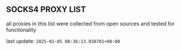 ## SOCKS4 PROXY LIST

all proxies in this list were collected from open sources and tested for functionality

last update: `2025-01-05 08:36:13.038701+00:00`